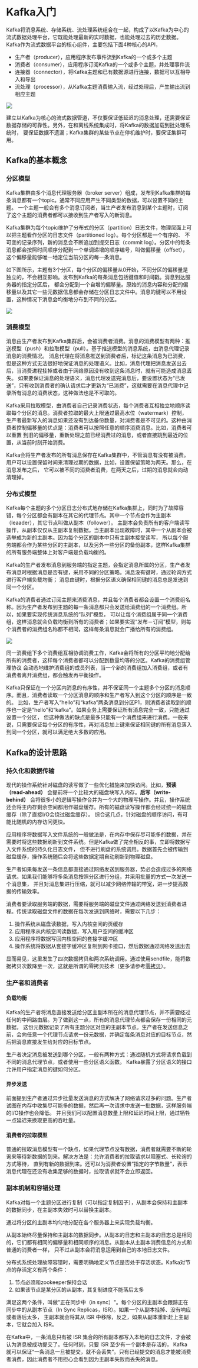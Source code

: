 # Kafka入门
Kafka将消息系统、存储系统、流处理系统组合在一起，构成了以Kafka为中心的流式数据处理平台，它既能处理最新的实时数据，也能处理过去的历史数据。
Kafka作为流式数据平台的核心组件，主要包括下面4种核心的API，
* 生产者（producer），应用程序发布事件流到Kafka的一个或多个主题
* 消费者（consumer），应用程序订阅Kafka的一个或多个主题，并处理事件流
* 连接器（connector），将Kafka主题和已有数据源进行连接，数据可以互相导入和导出
* 流处理（processor），从Kafka主题消费输入流，经过处理后，产生输出流到相应主题

![](./doc.img/kafka-apis.png)

建立以Kafka为核心的流式数据管道，不仅要保证低延迟的消息处理，还需要保证数据存储的可靠性。另外，在和离线系统集成时，将Kafka的数据加载到批处理系统时，
要保证数据不遗漏；Kafka集群的某些节点在停机维护时，要保证集群可用。
## Kafka的基本概念
### 分区模型
Kafka集群由多个消息代理服务器（broker server）组成，发布到Kafka集群的每条消息都有一个topic。通常不同应用产生不同类型的数据，可以设置不同的主题。
一个主题一般会有多个消息订阅者，当生产者发布消息到某个主题时，订阅了这个主题的消费者都可以接收到生产者写入的新消息。

Kafka集群为每个topic维护了分布式的分区（partition）日志文件，物理层面上可以把主题看作分区的日志文件（partitioned log）。每个分区都是一个有序的、
不可变的记录序列，新的消息会不断追加到提交日志（commit log）。分区中的每条消息都会按照时间顺序分配到一个单调递增的顺序编号，叫做偏移量（offset），
这个偏移量能够唯一地定位当前分区的每一条消息。

如下图所示，主题有3个分区，每个分区的偏移量从0开始，不同分区的偏移量是独立的，不会相互影响。发布到Kafka的每条消息包括键值和时间戳。消息到达服务器的指定分区后，
都会分配到一个自增的偏移量。原始的消息内容和分配的偏移量以及其它一些元数据信息都会存储在分区日志文件中。消息的键可以不用设置，这种情况下消息会均衡地分布到不同的分区。

![](./doc.img/kafka-log_anatomy.png)

### 消费模型
消息由生产者发布到Kafka集群后，会被消费者消费。消息的消费模型有两种：推送模型（push）和拉取模型（pull）。基于推送模型的消息系统，由消息代理记录消息的消费情况。
消息代理在将消息推送到消费者后，标记这条消息为已消费，但是这种方式无法很好地保证消息的处理语义。比如，消息代理把消息发送出去后，当消费进程挂掉或者由于网络原因没有收到这条消息时，就有可能造成消息丢失。
如果要保证消息的处理语义，消息代理发送完消息后，要设置状态为“已发送”，只有收到消费者的确认请求后才更新为“已消费”，这就需要在消息代理中记录所有消息的消费状态，这种做法也是不可取的。

Kafka采用拉取模型，由消费者自己记录消费状态，每个消费者互相独立地顺序读取每个分区的消息。消费者拉取的最大上限通过最高水位（watermark）控制，
生产者最新写入的消息如果还没有到达备份数量，对消费者是不可见的。这种由消费者控制偏移量的优点是：消费者可以按照任意的顺序消费消息。比如，消费者可以重置
到旧的偏移量，重新处理之前已经消费过的消息，或者直接跳到最近的位置，从当前时刻开始消费。

Kafka会将生产者发布的所有消息保存在Kafka集群中，不管消息有没有被消费。用户可以设置保留时间来清理过期的数据，比如，设置保留策略为两天。那么，在消息发布之后，
它可以被不同的消费者消费，在两天之后，过期的消息就会向动清理掉。
### 分布式模型
Kafka每个主题的多个分区日志分布式地存储在Kafka集群上，同时为了故障容错，每个分区都会有副本在其它的代理节点。其中一个节点会作为主副本（leaader），其它节点叫做从副本（follower）。
主副本会负责所有的客户端读写操作，从副本仅仅从主副本复制数据。当主副本出现故障时，其中一个从副本会被选举成为新的主副本。因为每个分区的副本中只有主副本接受读写，
所以每个服务端都会作为某些分区的主副本，以及另外一些分区的备份副本，这样Kafka集群的所有服务端整体上对客户端是负载均衡的。

Kafka的生产者发布消息到服务端的指定主题，会指定消息所属的分区，生产者发布消息时根据消息是否有键，采用不同的分区策略。消息没有键时，通过轮询方式进行客户端负载均衡；
消息由键时，根据分区语义确保相同键的消息总是发送到同一个分区。

Kafka的消费者通过订阅主题来消费消息，并且每个消费者都会设置一个消费组名称。因为生产者发布到主题的每一条消息都只会发送给消费组的一个消费组。所以，如果要实现传统消息系统的“队列”模型，
可以让每个消费组属于同一个消费组，这样消息就会负载均衡到所有的消费者；如果要实现“发布－订阅”模型，则每个消费者的消费组名称都不相同，这样每条消息就会广播给所有的消费组。

![](./doc.img/kafka-consumer-groups.png)

同一消费组下多个消费组互相协调消费工作，Kafka会将所有的分区平均地分配给所有的消费者，这样每个消费者都可以分配到数量均等的分区。Kafka的消费组管理协议
会动态地维护消费组的成员列表，当一个新的消费组加入消费组，或者有消费者离开消费组，都会触发再平衡操作。

Kafka只保证在一个分区内消息的有序性，并不保证同一个主题多个分区的消息顺序。而且，消费者读取一个分区消息的顺序和生产者写入到这个分区的顺序是一致的。
比如，生产者写入“hello”和“kafka”两条消息到分区P1，则消费者读取到的顺序也一定是“hello”和“kafka”。如果业务上需要保证所有消息完全一致，只能通过设置一个分区，
但这种做法的缺点是最多只能有一个消费组来进行消费。一般来说，只需要保证每个分区的有序性，再对消息加上键来保证相同键的所有消息落入到同一个分区，就可以满足绝大多数的应用。

## Kafka的设计思路
### 持久化和数据传输
现代的操作系统针对磁盘的读写做了一些优化措施来加快访问。比如，**预读（read-ahead）** 会提前将一个比较大的磁盘块写入内存。**后写（write-behind）** 
会将很多小的逻辑写操作合并为一个大的物理写操作。并且，操作系统还会将主内存剩余空间都用作磁盘缓存。所有的磁盘读写操作都会经过统一的磁盘缓存（除了直接I/O会绕过磁盘缓存）。
综合这几点，针对磁盘的顺序访问，有可能比随机的内存访问更快。

应用程序将数据写入文件系统的一般做法是，在内存中保存尽可能多的数据，并在需要时将这些数据刷新到文件系统。但是Kafka做了完全相反的事，立即将数据写入文件系统的持久化日志文件，
但不进行刷盘的系统调用。数据首先会被传输到磁盘缓存，操作系统随后会将这些数据定期自动刷新到物理磁盘。

生产者如果每发送一条信息都直接通过网络发送到服务器，势必会造成过多的网络请求。如果我们能够将多条消息按照分区进行分组，并采用批量的方式一次发送一个消息集，
并且对消息集进行压缩，就可以减少网络传输的带宽，进一步提高数据的传输效率。

消费者要读取服务端的数据，需要将服务端的磁盘文件通过网络发送到消费者进程。传统读取磁盘文件的数据在每次发送到网络时，需要以下几步：
1. 操作系统从磁盘读数据，写入内核空间的页缓存
2. 应用程序从内核空间读数据，写入用户空间的缓冲区
3. 应用程序将数据写回内核空间的套接字缓冲区
4. 操作系统将数据从套接字缓冲区复制到网卡接口，然后数据通过网络发送出去

显而易见，这里发生了四次数据拷贝和两次系统调用。通过使用sendfile，能将数据拷贝次数降至一次，这就是所谓的零拷贝技术（更多请参考[零拷贝](../操作系统、网络/零拷贝.md)）。

### 生产者和消费者
#### 负载均衡
Kafka的生产者将消息直接发送给分区主副本所在的消息代理节点，并不需要经过任何的中间路由层。为了做到这一点，所有的消息代理节点都会保存一份相同的元数据，
这份元数据记录了所有主题分区对应的主副本节点。生产者在发送信息之前，会向任意一个代理节点请求一份元数据，并确定每条消息对应的目标节点，然后把消息直接发生给对应的目标节点。

生产者决定消息被发送到哪个分区，一般有两种方式：通过随机方式将请求负载到不同的消息代理节点，或者使用一些分区语义函数。
Kafka暴露了分区语义的接口允许用户指定消息的键如何分区。
#### 异步发送
前面提到生产者通过异步批量发送消息的方式解决了网络请求过多的问题。生产者试图在内存中收集尽可能多的数据，然后再一次请求中发送一批数据，这样服务端的I/O操作也会降低。
并且我们可以配置消息数量上限和延迟时间上限，通过牺牲一点延迟来换取更高的吞吐量。
#### 消费者的拉取模型
普通的拉取消息模型有一个缺点，如果代理节点没有数据，消费者就需要不断的轮询来等待新数据的到来。解决方法是：允许消费者的拉取请求以阻塞式、长轮询的方式等待，
直到有新的数据到来。还可以为消费者设置“指定的字节数量”，表示消息代理在还没有收集足够的数据时，拉取请求就不会立即返回。

### 副本机制和容错处理
Kafka对每一个主题分区进行复制（可以指定复制因子），从副本会保持和主副本的数据同步，在主副本失效时可以替换主副本。

通过将分区的主副本均匀地分配在各个服务器上来实现负载均衡。

从副本始终尽量保持和主副本的数据同步。从副本的日志和主副本的日志总是相同的，它们都有相同的偏移量和相同顺序的消息。从副本从主副本消费信息的方式和普通的消费者一样，
只不过从副本会将消息运用到自己的本地日志文件。

分布式系统处理故障容错时，需要明确地定义节点是否处于存活状态。Kafka对节点的存活定义有两个条件：
1. 节点必须和zookeeper保持会话
2. 如果该节点是某分区的从副本，其复制进度不能落后太多

满足这两个条件，叫做"正在同步中（in sync）"。每个分区的主副本会跟踪正在同步中的从副本节点（In Sync Replicas，ISR）。如果一个从副本挂掉、没有响应或者落后太多，
主副本就会将其从 ISR 中移除，反之，如果从副本重新赶上主副本，它就会加入 ISR。

在Kafka中，一条消息只有被 ISR 集合的所有副本都写入本地的日志文件，才会被认为消息被成功提交了。任何时刻，只要 ISR 至少有一个副本是存活的，
Kafka就可以保证“一条消息一旦被提交，就不会丢失”。只有已经提交的消息才能被消费者消费，因此消费者不用担心会看到因为主副本失败而丢失的消息。